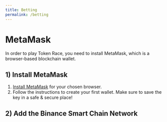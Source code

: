 ```yaml
---
title: Betting
permalink: /betting
---
```


# MetaMask

In order to play Token Race, you need to install MetaMask, which is a browser-based blockchain wallet. 

## 1) Install MetaMask

1. [Install MetaMask](https://metamask.io/download.html) for your chosen browser. 
2. Follow the instructions to create your first wallet. Make sure to save the key in a safe & secure place!

## 2) Add the Binance Smart Chain Network

